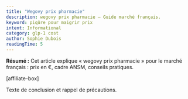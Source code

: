 ```yaml
---
title: "Wegovy prix pharmacie"
description: wegovy prix pharmacie — Guide marché français.
keyword: piqûre pour maigrir prix
intent: Informational
category: glp-1 cost
author: Sophie Dubois
readingTime: 5
---
```

**Résumé :** Cet article explique « wegovy prix pharmacie » pour le marché français : prix en €, cadre ANSM, conseils pratiques.


[affiliate-box]

Texte de conclusion et rappel de précautions.

























































